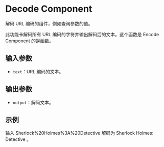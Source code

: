 # Decode Component

解码 URL 编码的组件，例如查询参数的值。

此功能卡解码所有 URL 编码的字符并输出解码后的文本。这个函数是 Encode Component 的逆函数。

## 输入参数

- `text`：URL 编码的文本。

## 输出参数

- `output`：解码文本。

## 示例

输入 Sherlock%20Holmes%3A%20Detective 解码为 Sherlock Holmes: Detective 。
